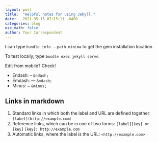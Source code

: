 ```yaml
---
layout: post
title:  "Helpful notes for using Jekyll."
date:   2021-05-15 07:15:11 -0400
categories: blog
use_math: false
author: Your Correspondent
---
```

I can type `bundle info --path minima` to get the gem installation location.

To test locally, type `bundle exec jekyll serve`.

Edit from mobile? Check!

* Endash: &ndash; `&ndash;`
* Emdash: &mdash; `&mdash;`
* Minus: &minus; `&minus;`

## Links in markdown
1. Standard links in which both the label and URL are defined together:
  `[label](http://example.com)`
1. Reference links, which can be in one of two forms:
  `[label][key] or [key]`
  `[key]: http://example.com`
1. Automatic links, where the label is the URL:
  `<http://example.com>`
